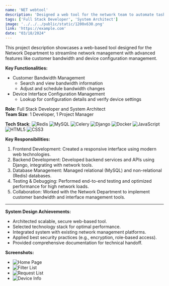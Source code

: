 ```yaml
---
name: 'NET webtool'
description: 'Designed a web tool for the network team to automate tasks and scheduling.'
tags: ['Full Stack Developer', 'System Architect']
image: '../../../public/static/1200x630.png'
link: 'https://example.com'
date: "03/18/2024"
---
```


This project description showcases a web-based tool designed for the Network Department to streamline network management with advanced features like customer bandwidth and device configuration management. 

**Key Functionalities:**
- Customer Bandwidth Management
  - Search and view bandwidth information
  - Adjust and schedule bandwidth changes
- Device Interface Configuration Management
  - Lookup for configuration details and verify device settings

**Role**: Full Stack Developer and System Architect  
**Team Size**: 1 Developer, 1 Project Manager  

**Tech Stack**: ![Redis](https://img.shields.io/badge/Redis-DC382D?style=for-the-badge&logo=Redis&logoColor=white) ![MySQL](https://img.shields.io/badge/MySQL-4479A1?style=for-the-badge&logo=mysql&logoColor=white) ![Celery](https://img.shields.io/badge/Celery-37814A?style=for-the-badge&logo=Celery&logoColor=white) ![Django](https://img.shields.io/badge/Django-092E20?style=for-the-badge&logo=Django&logoColor=white) ![Docker](https://img.shields.io/badge/Docker-2496ED?style=for-the-badge&logo=Docker&logoColor=white) ![JavaScript](https://img.shields.io/badge/JavaScript-F7DF1E?style=for-the-badge&logo=javascript&logoColor=black) ![HTML5](https://img.shields.io/badge/HTML5-E34F26?style=for-the-badge&logo=html5&logoColor=white) ![CSS3](https://img.shields.io/badge/CSS3-1572B6?style=for-the-badge&logo=css3&logoColor=white)

**Key Responsibilities:**
1. Frontend Development: Created a responsive interface using modern web technologies.
2. Backend Development: Developed backend services and APIs using Django, integrating with network tools.
3. Database Management: Managed relational (MySQL) and non-relational (Redis) databases.
4. Testing & Debugging: Performed end-to-end testing and optimized performance for high network loads.
5. Collaboration: Worked with the Network Department to implement customer bandwidth and interface management tools.

---

**System Design Achievements:**
- Architected scalable, secure web-based tool.
- Selected technology stack for optimal performance.
- Integrated system with existing network management platforms.
- Applied best security practices (e.g., encryption, role-based access).
- Provided comprehensive documentation for technical handoff.

**Screenshots:**
- ![Home Page](https://cdn.statically.io/gh/atom-tr/atom-tr/src/prj/net.webtool/home.webp)
- ![Filter List](https://cdn.statically.io/gh/atom-tr/atom-tr/src/prj/net.webtool/list.webp)
- ![Request List](https://cdn.statically.io/gh/atom-tr/atom-tr/src/prj/net.webtool/requests.webp)
- ![Device Info](https://cdn.statically.io/gh/atom-tr/atom-tr/src/prj/net.webtool/dvi.webp)